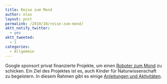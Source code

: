 ```yaml
---
title: Reise zum Mond
author: olav
layout: post
permalink: /2010/10/reise-zum-mond/
aktt_notify_twitter:
  - yes
aktt_tweeted:
  - 1
categories:
  - Allgemein
---
```

Google sponsort privat finanzierte Projekte, um einen [Roboter zum Mond][1] zu schicken. Ein Ziel des Projektes ist es, auch Kinder für Naturwissenschaft zu begeistern. In diesem Rahmen gibt es einige [Anleitungen und Aktivitäten][2].

 [1]: http://www.googlelunarxprize.org/ "Google Xprize"
 [2]: http://www.googlelunarxprize.org/lunar/education/learning-guides
